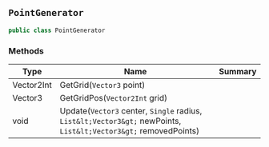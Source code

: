 ## `PointGenerator`

```csharp
public class PointGenerator

```

### Methods

| Type | Name | Summary | 
| --- | --- | --- | 
| Vector2Int | GetGrid(`Vector3` point) |  | 
| Vector3 | GetGridPos(`Vector2Int` grid) |  | 
| void | Update(`Vector3` center, `Single` radius, `List&lt;Vector3&gt;` newPoints, `List&lt;Vector3&gt;` removedPoints) |  | 


